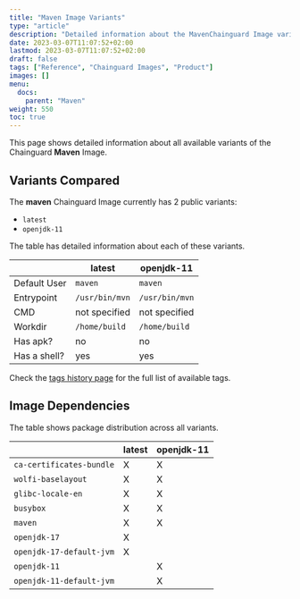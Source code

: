 ```yaml
---
title: "Maven Image Variants"
type: "article"
description: "Detailed information about the MavenChainguard Image variants"
date: 2023-03-07T11:07:52+02:00
lastmod: 2023-03-07T11:07:52+02:00
draft: false
tags: ["Reference", "Chainguard Images", "Product"]
images: []
menu:
  docs:
    parent: "Maven"
weight: 550
toc: true
---
```


This page shows detailed information about all available variants of the Chainguard **Maven** Image.

## Variants Compared
The **maven** Chainguard Image currently has 2 public variants: 

- `latest`
- `openjdk-11`

The table has detailed information about each of these variants.

|              | latest         | openjdk-11     |
|--------------|----------------|----------------|
| Default User | `maven`        | `maven`        |
| Entrypoint   | `/usr/bin/mvn` | `/usr/bin/mvn` |
| CMD          | not specified  | not specified  |
| Workdir      | `/home/build`  | `/home/build`  |
| Has apk?     | no             | no             |
| Has a shell? | yes            | yes            |

Check the [tags history page](/chainguard/chainguard-images/reference/maven/tags_history/) for the full list of available tags.
## Image Dependencies
The table shows package distribution across all variants.

|                          | latest | openjdk-11 |
|--------------------------|--------|------------|
| `ca-certificates-bundle` | X      | X          |
| `wolfi-baselayout`       | X      | X          |
| `glibc-locale-en`        | X      | X          |
| `busybox`                | X      | X          |
| `maven`                  | X      | X          |
| `openjdk-17`             | X      |            |
| `openjdk-17-default-jvm` | X      |            |
| `openjdk-11`             |        | X          |
| `openjdk-11-default-jvm` |        | X          |

